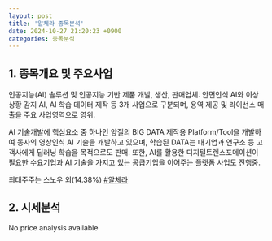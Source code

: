 ```yaml
---
layout: post
title: '알체라 종목분석'
date: 2024-10-27 21:20:23 +0900
categories: 종목분석
---
```


## 1. 종목개요 및 주요사업

인공지능(AI) 솔루션 및 인공지능 기반 제품 개발, 생산, 판매업체. 안면인식 AI와 이상상황 감지 AI, AI 학습 데이터 제작 등 3개 사업으로 구분되며, 용역 제공 및 라이선스 매출을 주요 사업영역으로 영위.

AI 기술개발에 핵심요소 중 하나인 양질의 BIG DATA 제작용 Platform/Tool을 개발하여 동사의 영상인식 AI 기술을 개발하고 있으며, 학습된 DATA는 대기업과 연구소 등 고객사에게 딥러닝 학습을 목적으로도 판매. 또한, AI를 활용한 디지털트렌스포메이션이 필요한 수요기업과 AI 기술을 가지고 있는 공급기업을 이어주는 플랫폼 사업도 진행중.

최대주주는 스노우 외(14.38%)
[#알체라](#)

## 2. 시세분석

No price analysis available
